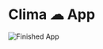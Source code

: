 


# Clima ☁ App

![Finished App](https://github.com/londonappbrewery/Images/blob/master/clima-demo.gif)

